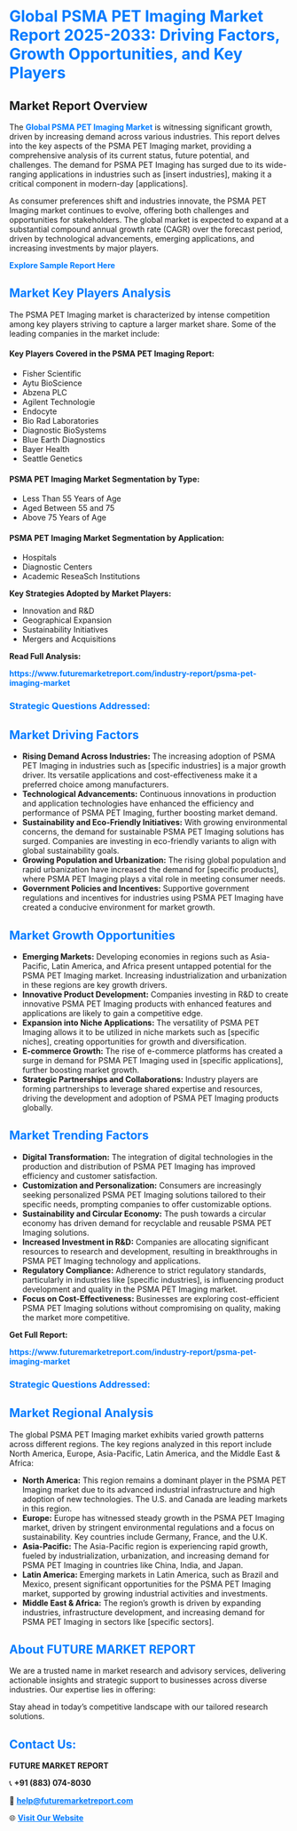 <h1 style="color: #007BFF;">Global PSMA PET Imaging Market Report 2025-2033: Driving Factors, Growth Opportunities, and Key Players</h1>

<section id="overview">
<h2>Market Report Overview</h2>
<p>The <a href="https://www.futuremarketreport.com/industry-report/psma-pet-imaging-market" style="color: #007BFF; text-decoration: none;"><strong>Global PSMA PET Imaging Market</strong></a> is witnessing significant growth, driven by increasing demand across various industries. This report delves into the key aspects of the PSMA PET Imaging market, providing a comprehensive analysis of its current status, future potential, and challenges. The demand for PSMA PET Imaging has surged due to its wide-ranging applications in industries such as [insert industries], making it a critical component in modern-day [applications].</p>
<p>As consumer preferences shift and industries innovate, the PSMA PET Imaging market continues to evolve, offering both challenges and opportunities for stakeholders. The global market is expected to expand at a substantial compound annual growth rate (CAGR) over the forecast period, driven by technological advancements, emerging applications, and increasing investments by major players.</p>
</section>

<section id="overview">
<p><a href="https://www.futuremarketreport.com/request-sample/reportId=78422" style="color: #007BFF; text-decoration: none;"><strong>Explore Sample Report Here</strong></a></p>
</section>

<section id="key-players">
<h2 style="color: #007BFF;">Market Key Players Analysis</h2>
<p>The PSMA PET Imaging market is characterized by intense competition among key players striving to capture a larger market share. Some of the leading companies in the market include:</p>
<h4>Key Players Covered in the PSMA PET Imaging Report:</h4>
<ul><li>Fisher Scientific</li><li>Aytu BioScience</li><li>Abzena PLC</li><li>Agilent Technologie</li><li>Endocyte</li><li>Bio Rad Laboratories</li><li>Diagnostic BioSystems</li><li>Blue Earth Diagnostics</li><li>Bayer Health</li><li>Seattle Genetics</li></ul>
<h4>PSMA PET Imaging Market Segmentation by Type:</h4>
<ul><li>Less Than 55 Years of Age</li><li>Aged Between 55 and 75</li><li>Above 75 Years of Age</li></ul>

<h4>PSMA PET Imaging Market Segmentation by Application:</h4>
<ul><li>Hospitals</li><li>Diagnostic Centers</li><li>Academic ReseaSch Institutions</li></ul>
<p><strong>Key Strategies Adopted by Market Players:</strong></p>
<ul>
<li>Innovation and R&D</li>
<li>Geographical Expansion</li>
<li>Sustainability Initiatives</li>
<li>Mergers and Acquisitions</li>
</ul>
</section>

<section>
<p><strong>Read Full Analysis: </strong></p><a href="https://www.futuremarketreport.com/industry-report/psma-pet-imaging-market" style="color: #007BFF; text-decoration: none;"><strong>https://www.futuremarketreport.com/industry-report/psma-pet-imaging-market</strong></a>
<h3 style="color: #007BFF;">Strategic Questions Addressed:</h3>
</section>

<section id="driving-factors">
<h2 style="color: #007BFF;">Market Driving Factors</h2>
<ul>
<li><strong>Rising Demand Across Industries:</strong> The increasing adoption of PSMA PET Imaging in industries such as [specific industries] is a major growth driver. Its versatile applications and cost-effectiveness make it a preferred choice among manufacturers.</li>
<li><strong>Technological Advancements:</strong> Continuous innovations in production and application technologies have enhanced the efficiency and performance of PSMA PET Imaging, further boosting market demand.</li>
<li><strong>Sustainability and Eco-Friendly Initiatives:</strong> With growing environmental concerns, the demand for sustainable PSMA PET Imaging solutions has surged. Companies are investing in eco-friendly variants to align with global sustainability goals.</li>
<li><strong>Growing Population and Urbanization:</strong> The rising global population and rapid urbanization have increased the demand for [specific products], where PSMA PET Imaging plays a vital role in meeting consumer needs.</li>
<li><strong>Government Policies and Incentives:</strong> Supportive government regulations and incentives for industries using PSMA PET Imaging have created a conducive environment for market growth.</li>
</ul>
</section>

<section id="growth-opportunities">
<h2 style="color: #007BFF;">Market Growth Opportunities</h2>
<ul>
<li><strong>Emerging Markets:</strong> Developing economies in regions such as Asia-Pacific, Latin America, and Africa present untapped potential for the PSMA PET Imaging market. Increasing industrialization and urbanization in these regions are key growth drivers.</li>
<li><strong>Innovative Product Development:</strong> Companies investing in R&D to create innovative PSMA PET Imaging products with enhanced features and applications are likely to gain a competitive edge.</li>
<li><strong>Expansion into Niche Applications:</strong> The versatility of PSMA PET Imaging allows it to be utilized in niche markets such as [specific niches], creating opportunities for growth and diversification.</li>
<li><strong>E-commerce Growth:</strong> The rise of e-commerce platforms has created a surge in demand for PSMA PET Imaging used in [specific applications], further boosting market growth.</li>
<li><strong>Strategic Partnerships and Collaborations:</strong> Industry players are forming partnerships to leverage shared expertise and resources, driving the development and adoption of PSMA PET Imaging products globally.</li>
</ul>
</section>

<section id="trending-factors">
<h2 style="color: #007BFF;">Market Trending Factors</h2>
<ul>
<li><strong>Digital Transformation:</strong> The integration of digital technologies in the production and distribution of PSMA PET Imaging has improved efficiency and customer satisfaction.</li>
<li><strong>Customization and Personalization:</strong> Consumers are increasingly seeking personalized PSMA PET Imaging solutions tailored to their specific needs, prompting companies to offer customizable options.</li>
<li><strong>Sustainability and Circular Economy:</strong> The push towards a circular economy has driven demand for recyclable and reusable PSMA PET Imaging solutions.</li>
<li><strong>Increased Investment in R&D:</strong> Companies are allocating significant resources to research and development, resulting in breakthroughs in PSMA PET Imaging technology and applications.</li>
<li><strong>Regulatory Compliance:</strong> Adherence to strict regulatory standards, particularly in industries like [specific industries], is influencing product development and quality in the PSMA PET Imaging market.</li>
<li><strong>Focus on Cost-Effectiveness:</strong> Businesses are exploring cost-efficient PSMA PET Imaging solutions without compromising on quality, making the market more competitive.</li>
</ul>
</section>

<section>
<p><strong>Get Full Report: </strong></p><a href="https://www.futuremarketreport.com/industry-report/psma-pet-imaging-market" style="color: #007BFF; text-decoration: none;"><strong>https://www.futuremarketreport.com/industry-report/psma-pet-imaging-market</strong></a>
<h3 style="color: #007BFF;">Strategic Questions Addressed:</h3>
</section>


<section id="regional-analysis">
<h2 style="color: #007BFF;">Market Regional Analysis</h2>
<p>The global PSMA PET Imaging market exhibits varied growth patterns across different regions. The key regions analyzed in this report include North America, Europe, Asia-Pacific, Latin America, and the Middle East & Africa:</p>
<ul>
<li><strong>North America:</strong> This region remains a dominant player in the PSMA PET Imaging market due to its advanced industrial infrastructure and high adoption of new technologies. The U.S. and Canada are leading markets in this region.</li>
<li><strong>Europe:</strong> Europe has witnessed steady growth in the PSMA PET Imaging market, driven by stringent environmental regulations and a focus on sustainability. Key countries include Germany, France, and the U.K.</li>
<li><strong>Asia-Pacific:</strong> The Asia-Pacific region is experiencing rapid growth, fueled by industrialization, urbanization, and increasing demand for PSMA PET Imaging in countries like China, India, and Japan.</li>
<li><strong>Latin America:</strong> Emerging markets in Latin America, such as Brazil and Mexico, present significant opportunities for the PSMA PET Imaging market, supported by growing industrial activities and investments.</li>
<li><strong>Middle East & Africa:</strong> The region’s growth is driven by expanding industries, infrastructure development, and increasing demand for PSMA PET Imaging in sectors like [specific sectors].</li>
</ul>
</section>

<footer>
<h2 style="color: #007BFF;">About FUTURE MARKET REPORT</h2>
<p>We are a trusted name in market research and advisory services, delivering actionable insights and strategic support to businesses across diverse industries. Our expertise lies in offering:</p>

<p>Stay ahead in today’s competitive landscape with our tailored research solutions.</p>

<h2 style="color: #007BFF;">Contact Us:</h2>
<p><strong>FUTURE MARKET REPORT</strong></p>
<p>📞 <strong>+91 (883) 074-8030</strong></p>
<p>📧 <strong><a href="mailto:help@futuremarketreport.com" style="color: #007BFF;">help@futuremarketreport.com</a></strong></p>
<p>🌐 <strong><a href="https://www.futuremarketreport.com/" style="color: #007BFF;">Visit Our Website</a></strong></p>
</footer>